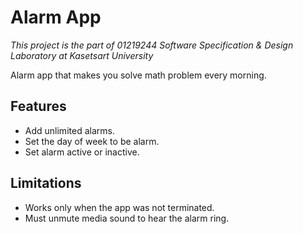# Alarm App
*This project is the part of 01219244 Software Specification & Design Laboratory  at Kasetsart University*

Alarm app that makes you solve math problem every morning.

## Features
* Add unlimited alarms.
* Set the day of week to be alarm.
* Set alarm active or inactive.

## Limitations
* Works only when the app was not terminated.
* Must unmute media sound to hear the alarm ring.